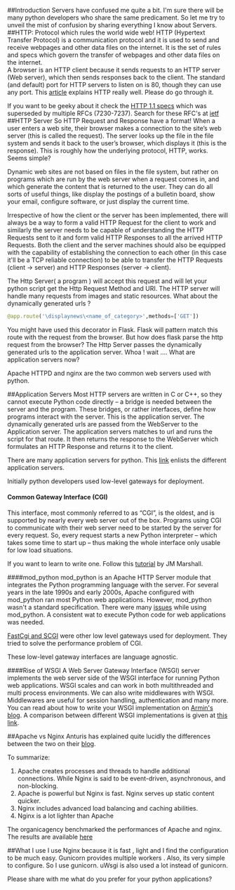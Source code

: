 ##Introduction
Servers have confused me quite a bit. I'm sure there will be many python developers who share the same predicament. So let me try to unveil the mist of confusion by sharing everything I know about Servers.
##HTTP: Protocol which rules the world wide web!
HTTP (Hypertext Transfer Protocol) is a communication protocol and it is used to send and receive webpages and other data files on the internet. It is the set of rules and specs which govern the transfer of webpages and other data files on the internet.   
A browser is an HTTP client because it sends requests to an HTTP server (Web server), which then sends responses back to the client. The standard (and default) port for HTTP servers to listen on is 80, though they can use any port. This [article](http://geekexplains.blogspot.in/2008/06/whats-http-explain-http-request-and.html) explains HTTP really well. Please do go through it.

If you want to be geeky about it check the [HTTP 1.1 specs](http://www.w3.org/Protocols/rfc2616/rfc2616.html) which was superseded by multiple RFCs (7230-7237). Search for these RFC's at [ietf](http://tools.ietf.org/html/)
##HTTP Server
So HTTP Request and Response have a format! When a user enters a web site, their browser makes a connection to the site’s web server (this is called the request). The server looks up the file in the file system and sends it back to the user’s browser, which displays it (this is the response). This is roughly how the underlying protocol, HTTP, works. Seems simple? 

Dynamic web sites are not based on files in the file system, but rather on programs which are run by the web server when a request comes in, and which generate the content that is returned to the user. They can do all sorts of useful things, like display the postings of a bulletin board, show your email, configure software, or just display the current time.   

Irrespective of how the client or the server has been implemented, there will always be a way to form a valid HTTP Request for the client to work and similarly the server needs to be capable of understanding the HTTP Requests sent to it and form valid HTTP Responses to all the arrived HTTP Requests. Both the client and the server machines should also be equipped with the capability of establishing the connection to each other (in this case it'll be a TCP reliable connection) to be able to transfer the HTTP Requests (client -> server) and HTTP Responses (server -> client).

The Http Server( a program ) will accept this request and will let your python script get the Http Request Method and URI. The HTTP server will handle many requests from images and static resources. What about the dynamically generated urls ? 

```python
@app.route('\displaynews\<name_of_category>',methods=['GET'])
```
You might have used this decorator in Flask. Flask will pattern match this route with the request from the browser.  But how does flask parse the http request from the browser? The Http Server passes the dynamically generated urls to the application server. Whoa ! wait .... What are application servers now?

Apache HTTPD and nginx are the two common web servers used with python.

##Application Servers
Most HTTP servers are written in C or C++, so they cannot execute Python code directly – a bridge is needed between the server and the program. These bridges, or rather interfaces, define how programs interact with the server. This is the application server. The dynamically generated urls are passed from the WebServer to the Application server. The application servers matches to url and runs the script for that route. It then returns the response to the WebServer which formulates an HTTP Response and returns it to the client. 

There are many application servers for python. This [link](https://en.wikipedia.org/wiki/Comparison_of_application_servers#Python)  enlists the different application servers.

Initially python developers used low-level gateways for deployment.
#### Common Gateway Interface (CGI)
This interface, most commonly referred to as “CGI”, is the oldest, and is supported by nearly every web server out of the box. Programs using CGI to communicate with their web server need to be started by the server for every request. So, every request starts a new Python interpreter – which takes some time to start up – thus making the whole interface only usable for low load situations.

If you want to learn to write one. Follow this [tutorial](http://www.jmarshall.com/easy/cgi/) by JM Marshall. 

####mod_python
mod_python is an Apache HTTP Server module that integrates the Python programming language with the server. For several years in the late 1990s and early 2000s, Apache configured with mod_python ran most Python web applications. However, mod_python wasn't a standard specification. There were many [issues](https://docs.python.org/2/howto/webservers.html#mod-python) while using mod_python. A consistent wat to execute Python code for web applications was needed.

[FastCgi and SCGI](https://docs.python.org/2/howto/webservers.html#fastcgi-and-scgi) were other low level gateways used for deployment. They tried to solve the performance problem of CGI.

These low-level gateway interfaces are language agnostic.

####Rise of WSGI
A Web Server Gateway Interface (WSGI) server implements the web server side of the WSGI interface for running Python web applications. WSGI scales and can work in both multithreaded and multi process environments. We can also write middlewares with WSGI. Middlewares are useful for session handling, authentication and many more. You can read about how to write your WSGI implementation on [Armin's blog](http://lucumr.pocoo.org/2007/5/21/getting-started-with-wsgi/). A comparison between different WSGI implementations is given at [this link](https://www.digitalocean.com/community/tutorials/a-comparison-of-web-servers-for-python-based-web-applications).

##Apache vs Nginx
Anturis has explained quite lucidly the differences between the two on their [blog](https://anturis.com/blog/nginx-vs-apache/). 

To summarize:   
1. Apache creates processes and threads to handle additional connections. While  Nginx is said to be event-driven, asynchronous, and non-blocking. 
2. Apache is powerful but Nginx is fast. Nginx serves up static content quicker.
3. Nginx includes advanced load balancing and caching abilities.
4. Nginx is a lot lighter than Apache

The organicagency benchmarked the performances of Apache and nginx. The results are available [here](http://www.theorganicagency.com/apache-vs-nginx-performance-comparison/)

##What I use
I use Nginx because it is fast , light and I find the configuration to be much easy. Gunicorn provides multiple workers . Also, its very simple to configure. So I use gunicorn. uWsgi is also used a lot instead of gunicorn.

Please share with me what do you prefer for your python applications? 


